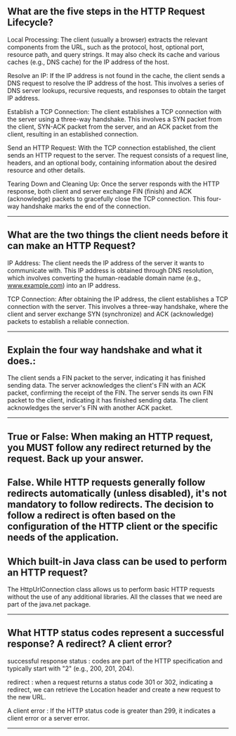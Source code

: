 


## What are the five steps in the HTTP Request Lifecycle?

Local Processing: The client (usually a browser) extracts the relevant components from the URL, such as the protocol, host, optional port, resource path, and query strings. It may also check its cache and various caches (e.g., DNS cache) for the IP address of the host.

Resolve an IP: If the IP address is not found in the cache, the client sends a DNS request to resolve the IP address of the host. This involves a series of DNS server lookups, recursive requests, and responses to obtain the target IP address.

Establish a TCP Connection: The client establishes a TCP connection with the server using a three-way handshake. This involves a SYN packet from the client, SYN-ACK packet from the server, and an ACK packet from the client, resulting in an established connection.

Send an HTTP Request: With the TCP connection established, the client sends an HTTP request to the server. The request consists of a request line, headers, and an optional body, containing information about the desired resource and other details.

Tearing Down and Cleaning Up: Once the server responds with the HTTP response, both client and server exchange FIN (finish) and ACK (acknowledge) packets to gracefully close the TCP connection. This four-way handshake marks the end of the connection.

---------------------------------------------------------------------------------------


## What are the two things the client needs before it can make an HTTP Request?

IP Address: The client needs the IP address of the server it wants to communicate with. This IP address is obtained through DNS resolution, which involves converting the human-readable domain name (e.g., www.example.com) into an IP address.

TCP Connection: After obtaining the IP address, the client establishes a TCP connection with the server. This involves a three-way handshake, where the client and server exchange SYN (synchronize) and ACK (acknowledge) packets to establish a reliable connection.


---------------------------------------------------------------------------------------
 ## Explain the four way handshake and what it does.:

The client sends a FIN packet to the server, indicating it has finished sending data.
The server acknowledges the client's FIN with an ACK packet, confirming the receipt of the FIN.
The server sends its own FIN packet to the client, indicating it has finished sending data.
The client acknowledges the server's FIN with another ACK packet.


---------------------------------------------------------------------------------------

## True or False: When making an HTTP request, you MUST follow any redirect returned by the request. Back up your answer.


False. While HTTP requests generally follow redirects automatically (unless disabled), it's not mandatory to follow redirects. 
The decision to follow a redirect is often based on the configuration of the HTTP client or the specific needs of the application.
---------------------------------------------------------------------------------------

 ## Which built-in Java class can be used to perform an HTTP request?

The HttpUrlConnection class allows us to perform basic HTTP requests without the use of any additional libraries.
All the classes that we need are part of the java.net package.

---------------------------------------------------------------------------------------
## What HTTP status codes represent a successful response? A redirect? A client error?

successful response status : codes are part of the HTTP specification and typically start with "2" (e.g., 200, 201, 204).

redirect : when a request returns a status code 301 or 302, indicating a redirect, we can retrieve the Location header and create a new request to the new URL.

A client error : If the HTTP status code is greater than 299, it indicates a client error or a server error.

---------------------------------------------------------------------------------------